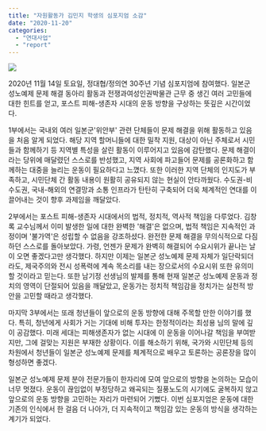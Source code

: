 ```yaml
---
title: "자원활동가 김민지 학생의 심포지엄 소감"
date: "2020-11-20"
categories: 
  - "연대사업"
  - "report"
---
```


![](http://womenandwar.net/kr/wp-content/uploads/2020/11/20201114_30주년_사진_033-2.jpg)

2020년 11월 14일 토요일, 정대협/정의연 30주년 기념 심포지엄에 참여했다. 일본군 성노예제 문제 해결 동아리 활동과 전쟁과여성인권박물관 근무 중 생긴 여러 고민들에 대한 힌트를 얻고, 포스트 피해-생존자 시대의 운동 방향을 구상하는 뜻깊은 시간이었다.

1부에서는 국내외 여러 일본군'위안부' 관련 단체들이 문제 해결을 위해 활동하고 있음을 처음 알게 되었다. 해당 지역 할머니들에 대한 밀착 지원, 대상이 아닌 주체로서 시민들과 함께하기 등 지역별 특성을 살린 활동이 이루어지고 있음에 감탄했다. 문제 해결이라는 당위에 매달렸던 스스로를 반성했고, 지역 사회에 파고들어 문제를 공론화하고 함께하는 대중을 늘리는 운동이 필요하다고 느꼈다. 또한 이러한 지역 단체의 인지도가 부족하고, 시민단체 간 활동 내용이 원활히 공유되지 않는 현실이 안타까웠다. 수도권-비수도권, 국내-해외의 연결망과 소통 인프라가 탄탄히 구축되어 더욱 체계적인 연대를 이끌어내는 것이 향후 과제임을 깨달았다.

2부에서는 포스트 피해-생존자 시대에서의 법적, 정치적, 역사적 책임을 다루었다. 김창록 교수님께서 이미 발생한 일에 대한 완벽한 '해결'은 없으며, 법적 책임은 지속적인 과정이며 '불가역'은 성립할 수 없음을 강조하셨다. 완전한 문제 해결을 무의식적으로 다짐하던 스스로를 돌아보았다. 가령, 언젠가 문제가 완벽히 해결되어 수요시위가 끝나는 날이 오면 좋겠다고만 생각했다. 하지만 이제는 일본군 성노예제 문제 자체가 일단락되더라도, 제국주의와 전시 성폭력에 계속 목소리를 내는 장으로서의 수요시위 또한 유의미할 것이라고 믿는다. 또한 남기정 선생님의 발제를 통해 현재 일본군 성노예제 운동과 정치의 영역이 단절되어 있음을 깨달았고, 운동가는 정치적 책임감을 정치가는 실천적 방안을 고민할 때라고 생각했다.

마지막 3부에서는 또래 청년들이 앞으로의 운동 방향에 대해 주목할 만한 이야기를 했다. 특히, 청년에게 사회가 거는 기대에 비해 투자는 한정적이라는 최성용 님의 말에 깊이 공감했다. 미래 세대는 피해생존자가 없는 시대에 이 운동을 이어나갈 책임을 부여받지만, 그에 걸맞는 지원은 부재한 상황이다. 이를 해소하기 위해, 국가와 시민단체 등의 차원에서 청년들이 일본군 성노예제 문제를 체계적으로 배우고 토론하는 공론장을 많이 형성하면 좋겠다.

일본군 성노예제 문제 분야 전문가들이 한자리에 모여 앞으로의 방향을 논의하는 모습이 너무 멋졌다. 운동이 끊임없이 부정당하고 왜곡되는 질풍노도의 시기에도 굴복하지 않고 앞으로의 운동 방향을 고민하는 자리가 마련되어 기뻤다. 이번 심포지엄은 운동에 대한 기존의 인식에서 한 걸음 더 나아가, 더 지속적이고 책임감 있는 운동의 방식을 생각하는 계기가 되었다.

